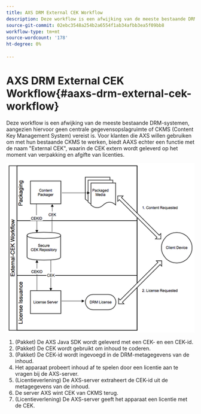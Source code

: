 ```yaml
---
title: AXS DRM External CEK Workflow
description: Deze workflow is een afwijking van de meeste bestaande DRM-systemen, aangezien hiervoor geen centrale gegevensopslagruimte of CKMS (Content Key Management System) vereist is
source-git-commit: 02ebc3548a254b2a6554f1ab34afbb3ea5f09bb8
workflow-type: tm+mt
source-wordcount: '178'
ht-degree: 0%

---
```


# AXS DRM External CEK Workflow{#aaxs-drm-external-cek-workflow}

Deze workflow is een afwijking van de meeste bestaande DRM-systemen, aangezien hiervoor geen centrale gegevensopslagruimte of CKMS (Content Key Management System) vereist is. Voor klanten die AXS willen gebruiken om met hun bestaande CKMS te werken, biedt AAXS echter een functie met de naam &quot;External CEK&quot;, waarin de CEK extern wordt geleverd op het moment van verpakking en afgifte van licenties.

![](assets/ECEK_Workflow.PNG)

1. (Pakket) De AXS Java SDK wordt geleverd met een CEK- en een CEK-id.
1. (Pakket) De CEK wordt gebruikt om inhoud te coderen.
1. (Pakket) De CEK-id wordt ingevoegd in de DRM-metagegevens van de inhoud.
1. Het apparaat probeert inhoud af te spelen door een licentie aan te vragen bij de AXS-server.
1. (Licentieverlening) De AXS-server extraheert de CEK-id uit de metagegevens van de inhoud.
1. De server AXS wint CEK van CKMS terug.
1. (Licentieverlening) De AXS-server geeft het apparaat een licentie met de CEK.
